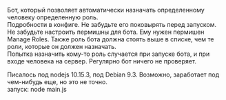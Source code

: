 Бот, который позволяет автоматически назначать определенному человеку определенную роль.  
Подробности в конфиге. Не забудьте его поковырять перед запуском.  
Не забудьте настроить пермишны для бота. Ему нужен пермишен Manage Roles. Также роль бота должна стоять выше в списке, чем те роли, которые он должен назначать.  
Попытка назначить кому-то роль случается при запуске бота, и при входе человека на сервер. Регулярно бот ничего не проверяет.  

Писалось под nodejs 10.15.3, под Debian 9.3. Возможно, заработает под чем-нибудь еще, но это не точно.  
запуск: node main.js